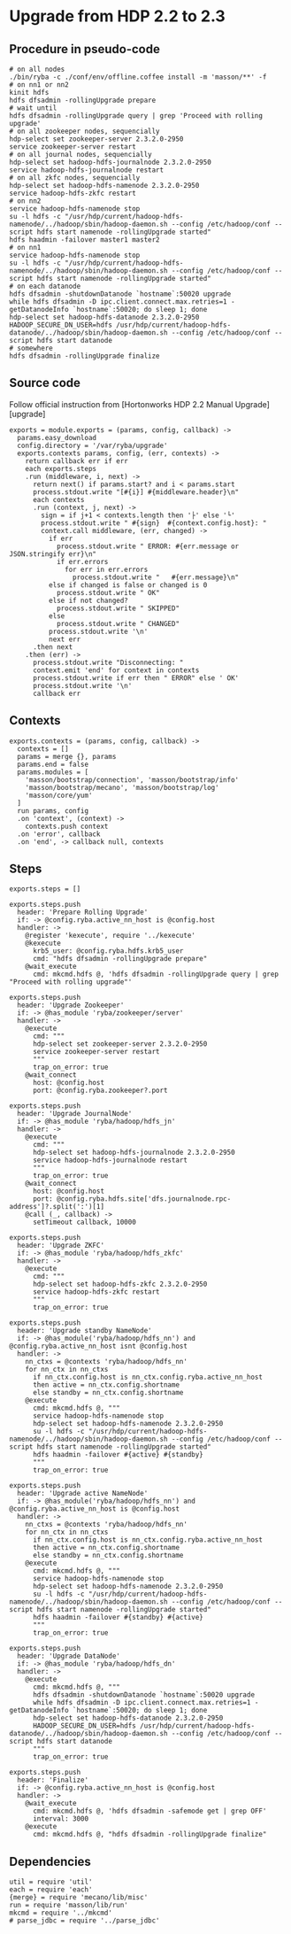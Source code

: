 
# Upgrade from HDP 2.2 to 2.3

## Procedure in pseudo-code

```
# on all nodes
./bin/ryba -c ./conf/env/offline.coffee install -m 'masson/**' -f
# on nn1 or nn2
kinit hdfs
hdfs dfsadmin -rollingUpgrade prepare
# wait until
hdfs dfsadmin -rollingUpgrade query | grep 'Proceed with rolling upgrade'
# on all zookeeper nodes, sequencially
hdp-select set zookeeper-server 2.3.2.0-2950
service zookeeper-server restart
# on all journal nodes, sequencially
hdp-select set hadoop-hdfs-journalnode 2.3.2.0-2950
service hadoop-hdfs-journalnode restart
# on all zkfc nodes, sequencially
hdp-select set hadoop-hdfs-namenode 2.3.2.0-2950
service hadoop-hdfs-zkfc restart
# on nn2
service hadoop-hdfs-namenode stop
su -l hdfs -c "/usr/hdp/current/hadoop-hdfs-namenode/../hadoop/sbin/hadoop-daemon.sh --config /etc/hadoop/conf --script hdfs start namenode -rollingUpgrade started"
hdfs haadmin -failover master1 master2
# on nn1
service hadoop-hdfs-namenode stop
su -l hdfs -c "/usr/hdp/current/hadoop-hdfs-namenode/../hadoop/sbin/hadoop-daemon.sh --config /etc/hadoop/conf --script hdfs start namenode -rollingUpgrade started"
# on each datanode
hdfs dfsadmin -shutdownDatanode `hostname`:50020 upgrade
while hdfs dfsadmin -D ipc.client.connect.max.retries=1 -getDatanodeInfo `hostname`:50020; do sleep 1; done
hdp-select set hadoop-hdfs-datanode 2.3.2.0-2950
HADOOP_SECURE_DN_USER=hdfs /usr/hdp/current/hadoop-hdfs-datanode/../hadoop/sbin/hadoop-daemon.sh --config /etc/hadoop/conf --script hdfs start datanode
# somewhere
hdfs dfsadmin -rollingUpgrade finalize
```

## Source code

Follow official instruction from [Hortonworks HDP 2.2 Manual Upgrade][upgrade]

    exports = module.exports = (params, config, callback) ->
      params.easy_download
      config.directory = '/var/ryba/upgrade'
      exports.contexts params, config, (err, contexts) ->
        return callback err if err
        each exports.steps
        .run (middleware, i, next) ->
          return next() if params.start? and i < params.start
          process.stdout.write "[#{i}] #{middleware.header}\n"
          each contexts
          .run (context, j, next) ->
            sign = if j+1 < contexts.length then '├' else '└'
            process.stdout.write " #{sign}  #{context.config.host}: "
            context.call middleware, (err, changed) ->
              if err
                process.stdout.write " ERROR: #{err.message or JSON.stringify err}\n"
                if err.errors
                  for err in err.errors
                    process.stdout.write "   #{err.message}\n"
              else if changed is false or changed is 0
                process.stdout.write " OK"
              else if not changed?
                process.stdout.write " SKIPPED"
              else
                process.stdout.write " CHANGED"
              process.stdout.write '\n'
              next err
          .then next
        .then (err) ->
          process.stdout.write "Disconnecting: "
          context.emit 'end' for context in contexts
          process.stdout.write if err then " ERROR" else ' OK'
          process.stdout.write '\n'
          callback err

## Contexts

    exports.contexts = (params, config, callback) ->
      contexts = []
      params = merge {}, params
      params.end = false
      params.modules = [
        'masson/bootstrap/connection', 'masson/bootstrap/info'
        'masson/bootstrap/mecano', 'masson/bootstrap/log'
        'masson/core/yum'
      ]
      run params, config
      .on 'context', (context) ->
        contexts.push context
      .on 'error', callback
      .on 'end', -> callback null, contexts

## Steps

    exports.steps = []

    exports.steps.push
      header: 'Prepare Rolling Upgrade'
      if: -> @config.ryba.active_nn_host is @config.host
      handler: ->
        @register 'kexecute', require '../kexecute'
        @kexecute
          krb5_user: @config.ryba.hdfs.krb5_user
          cmd: "hdfs dfsadmin -rollingUpgrade prepare"
        @wait_execute
          cmd: mkcmd.hdfs @, 'hdfs dfsadmin -rollingUpgrade query | grep "Proceed with rolling upgrade"'

    exports.steps.push
      header: 'Upgrade Zookeeper'
      if: -> @has_module 'ryba/zookeeper/server'
      handler: ->
        @execute
          cmd: """
          hdp-select set zookeeper-server 2.3.2.0-2950
          service zookeeper-server restart
          """
          trap_on_error: true
        @wait_connect
          host: @config.host
          port: @config.ryba.zookeeper?.port

    exports.steps.push
      header: 'Upgrade JournalNode'
      if: -> @has_module 'ryba/hadoop/hdfs_jn'
      handler: ->
        @execute
          cmd: """
          hdp-select set hadoop-hdfs-journalnode 2.3.2.0-2950
          service hadoop-hdfs-journalnode restart
          """
          trap_on_error: true
        @wait_connect
          host: @config.host
          port: @config.ryba.hdfs.site['dfs.journalnode.rpc-address']?.split(':')[1]
        @call (_, callback) ->
          setTimeout callback, 10000

    exports.steps.push
      header: 'Upgrade ZKFC'
      if: -> @has_module 'ryba/hadoop/hdfs_zkfc'
      handler: ->
        @execute
          cmd: """
          hdp-select set hadoop-hdfs-zkfc 2.3.2.0-2950
          service hadoop-hdfs-zkfc restart
          """
          trap_on_error: true

    exports.steps.push
      header: 'Upgrade standby NameNode'
      if: -> @has_module('ryba/hadoop/hdfs_nn') and @config.ryba.active_nn_host isnt @config.host
      handler: ->
        nn_ctxs = @contexts 'ryba/hadoop/hdfs_nn'
        for nn_ctx in nn_ctxs
          if nn_ctx.config.host is nn_ctx.config.ryba.active_nn_host
          then active = nn_ctx.config.shortname
          else standby = nn_ctx.config.shortname
        @execute
          cmd: mkcmd.hdfs @, """
          service hadoop-hdfs-namenode stop
          hdp-select set hadoop-hdfs-namenode 2.3.2.0-2950
          su -l hdfs -c "/usr/hdp/current/hadoop-hdfs-namenode/../hadoop/sbin/hadoop-daemon.sh --config /etc/hadoop/conf --script hdfs start namenode -rollingUpgrade started"
          hdfs haadmin -failover #{active} #{standby}
          """
          trap_on_error: true

    exports.steps.push
      header: 'Upgrade active NameNode'
      if: -> @has_module('ryba/hadoop/hdfs_nn') and @config.ryba.active_nn_host is @config.host
      handler: ->
        nn_ctxs = @contexts 'ryba/hadoop/hdfs_nn'
        for nn_ctx in nn_ctxs
          if nn_ctx.config.host is nn_ctx.config.ryba.active_nn_host
          then active = nn_ctx.config.shortname
          else standby = nn_ctx.config.shortname
        @execute
          cmd: mkcmd.hdfs @, """
          service hadoop-hdfs-namenode stop
          hdp-select set hadoop-hdfs-namenode 2.3.2.0-2950
          su -l hdfs -c "/usr/hdp/current/hadoop-hdfs-namenode/../hadoop/sbin/hadoop-daemon.sh --config /etc/hadoop/conf --script hdfs start namenode -rollingUpgrade started"
          hdfs haadmin -failover #{standby} #{active}
          """
          trap_on_error: true

    exports.steps.push
      header: 'Upgrade DataNode'
      if: -> @has_module 'ryba/hadoop/hdfs_dn'
      handler: ->
        @execute
          cmd: mkcmd.hdfs @, """
          hdfs dfsadmin -shutdownDatanode `hostname`:50020 upgrade
          while hdfs dfsadmin -D ipc.client.connect.max.retries=1 -getDatanodeInfo `hostname`:50020; do sleep 1; done
          hdp-select set hadoop-hdfs-datanode 2.3.2.0-2950
          HADOOP_SECURE_DN_USER=hdfs /usr/hdp/current/hadoop-hdfs-datanode/../hadoop/sbin/hadoop-daemon.sh --config /etc/hadoop/conf --script hdfs start datanode
          """
          trap_on_error: true

    exports.steps.push
      header: 'Finalize'
      if: -> @config.ryba.active_nn_host is @config.host
      handler: ->
        @wait_execute
          cmd: mkcmd.hdfs @, 'hdfs dfsadmin -safemode get | grep OFF'
          interval: 3000
        @execute
          cmd: mkcmd.hdfs @, "hdfs dfsadmin -rollingUpgrade finalize"

## Dependencies

    util = require 'util'
    each = require 'each'
    {merge} = require 'mecano/lib/misc'
    run = require 'masson/lib/run'
    mkcmd = require '../mkcmd'
    # parse_jdbc = require '../parse_jdbc'
